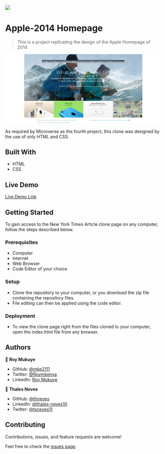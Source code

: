 ![](https://img.shields.io/badge/Microverse-blueviolet)

# Apple-2014 Homepage

> This is a project replicating the design of the Apple Homepage of 2014

![screenshot](images/screenshot.jpg)

As required by Microverse as the fourth project, this clone was designed by the use of only HTML and CSS.

## Built With

- HTML
- CSS

## Live Demo

[Live Demo Link](https://thneves.github.io/Apple-2014/)

## Getting Started

To gain access to the New York Times Article clone page on any computer, follow the steps described below.

### Prerequisites

- Computer
- Internet
- Web Browser
- Code Editor of your choice

### Setup

- Clone the repository to your computer, or you download the zip file containing the repository files.
- File editing can then be applied using the code editor.

### Deployment

- To view the clone page right from the files cloned to your computer, open the index.html file from any browser.

## Authors

👤 **Roy Mukuye**

- GitHub: [@mke2111](https://github.com/mke2111)
- Twitter: [@Roymkenya](https://twitter.com/Roymkenya)
- LinkedIn: [Roy Mukuye](https://www.linkedin.com/in/roy-mukuye-42b07b1b4)


👤 **Thales Neves**

- GitHub: [@thneves](https://github.com/thneves)
- LinkedIn: [@thales-neves10](https://www.linkedin.com/in/thales-neves10/)
- Twitter: [@tsneves11](https://twitter.com/tsneves11)

## Contributing

Contributions, issues, and feature requests are welcome!

Feel free to check the [issues page](https://github.com/thneves/Apple-2014/issues).